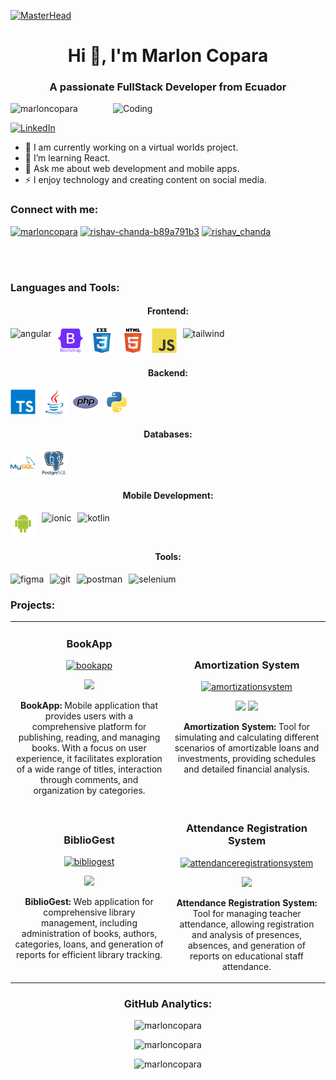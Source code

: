 [![MasterHead](https://firebasestorage.googleapis.com/v0/b/appimagenes-c548e.appspot.com/o/banner_linkedin.png?alt=media&token=e117b645-c1f2-44c1-b44a-61ca26ee8f78)]()
<h1 align="center">Hi 👋, I'm Marlon Copara</h1>
<h3 align="center">A passionate FullStack Developer from Ecuador</h3>
<img align="right" alt="Coding" width="340" src="https://media3.giphy.com/media/YOczfjtC0H0IMBKhRf/200w.webp?cid=ecf05e47m00zu7vrjptnh0er7kgpqdc3j52ynggfhu8jt1w3&ep=v1_gifs_related&rid=200w.webp&ct=g">

<p align="left"><img src="https://komarev.com/ghpvc/?username=MarlonCopara&label=Profile%20views&color=0e75b6&style=flat" alt="marloncopara" /></p>

<p align="left"><a href="https://www.linkedin.com/in/marlon-alexis-copara-allauca-b7338330b/"><img alt="LinkedIn" src="https://img.shields.io/badge/LinkedIn-Marlon_Copara-0077B5?style=flat-square&logo=linkedin&logoColor=white"></a></p>

- 🔭 I am currently working on a virtual worlds project.
- 🌱 I’m learning React.
- 💬 Ask me about web development and mobile apps.
- ⚡ I enjoy technology and creating content on social media.

<h3 align="left">Connect with me:</h3>
<p align="left">
  <a href="https://x.com/MarlonCopara" target="blank"><img src="https://img.freepik.com/vector-gratis/twitter-nuevo-logotipo-2023-x-vector-fondo-blanco_1017-45422.jpg?size=338&ext=jpg&ga=GA1.1.1480204119.1718323200&semt=ais_user" alt="marloncopara" height="30" width="30" /></a>
  <a href="https://www.linkedin.com/in/marlon-alexis-copara-allauca-b7338330b/" target="blank"><img src="https://raw.githubusercontent.com/rahuldkjain/github-profile-readme-generator/master/src/images/icons/Social/linked-in-alt.svg" alt="rishav-chanda-b89a791b3" height="30" width="40" /></a>
  <a href="https://www.instagram.com/copa4120/" target="blank"><img src="https://raw.githubusercontent.com/rahuldkjain/github-profile-readme-generator/master/src/images/icons/Social/instagram.svg" alt="rishav_chanda" height="30" width="40" /></a>
</p>
<br>
<br>
<h3 align="left">Languages and Tools:</h3>

<h4 align="center">Frontend:</h4>
<p align="center" style="display: flex; flex-wrap: wrap; gap: 10px;">
  <a href="https://angular.io" target="_blank" rel="noreferrer" style="text-decoration: none;"><img src="https://angular.io/assets/images/logos/angular/angular.svg" alt="angular" width="40" height="40"/></a>
  <a href="https://getbootstrap.com" target="_blank" rel="noreferrer" style="text-decoration: none;"><img src="https://raw.githubusercontent.com/devicons/devicon/master/icons/bootstrap/bootstrap-plain-wordmark.svg" alt="bootstrap" width="40" height="40"/></a>
  <a href="https://www.w3schools.com/css/" target="_blank" rel="noreferrer" style="text-decoration: none;"><img src="https://raw.githubusercontent.com/devicons/devicon/master/icons/css3/css3-original-wordmark.svg" alt="css3" width="40" height="40"/></a>
  <a href="https://www.w3.org/html/" target="_blank" rel="noreferrer" style="text-decoration: none;"><img src="https://raw.githubusercontent.com/devicons/devicon/master/icons/html5/html5-original-wordmark.svg" alt="html5" width="40" height="40"/></a>
  <a href="https://developer.mozilla.org/en-US/docs/Web/JavaScript" target="_blank" rel="noreferrer" style="text-decoration: none;"><img src="https://raw.githubusercontent.com/devicons/devicon/master/icons/javascript/javascript-original.svg" alt="javascript" width="40" height="40"/></a>
  <a href="https://tailwindcss.com/" target="_blank" rel="noreferrer" style="text-decoration: none;"><img src="https://www.vectorlogo.zone/logos/tailwindcss/tailwindcss-icon.svg" alt="tailwind" width="40" height="40"/></a>
</p>

<h4 align="center">Backend:</h4>
<p align="center" style="display: flex; flex-wrap: wrap; gap: 10px;">
  <a href="https://www.typescriptlang.org/" target="_blank" rel="noreferrer" style="text-decoration: none;"><img src="https://raw.githubusercontent.com/devicons/devicon/master/icons/typescript/typescript-original.svg" alt="typescript" width="40" height="40"/></a>
  <a href="https://www.java.com" target="_blank" rel="noreferrer" style="text-decoration: none;"><img src="https://raw.githubusercontent.com/devicons/devicon/master/icons/java/java-original.svg" alt="java" width="40" height="40"/></a>
  <a href="https://www.php.net" target="_blank" rel="noreferrer" style="text-decoration: none;"><img src="https://raw.githubusercontent.com/devicons/devicon/master/icons/php/php-original.svg" alt="php" width="40" height="40"/></a>
  <a href="https://www.python.org" target="_blank" rel="noreferrer" style="text-decoration: none;"><img src="https://raw.githubusercontent.com/devicons/devicon/master/icons/python/python-original.svg" alt="python" width="40" height="40"/></a>
</p>

<h4 align="center">Databases:</h4>
<p align="center" style="display: flex; flex-wrap: wrap; gap: 10px;">
  <a href="https://www.mysql.com/" target="_blank" rel="noreferrer" style="text-decoration: none;"><img src="https://raw.githubusercontent.com/devicons/devicon/master/icons/mysql/mysql-original-wordmark.svg" alt="mysql" width="40" height="40"/></a>
  <a href="https://www.postgresql.org" target="_blank" rel="noreferrer" style="text-decoration: none;"><img src="https://raw.githubusercontent.com/devicons/devicon/master/icons/postgresql/postgresql-original-wordmark.svg" alt="postgresql" width="40" height="40"/></a>
</p>

<h4 align="center">Mobile Development:</h4>
<p align="center" style="display: flex; flex-wrap: wrap; gap: 10px;">
  <a href="https://developer.android.com" target="_blank" rel="noreferrer" style="text-decoration: none;"><img src="https://raw.githubusercontent.com/devicons/devicon/master/icons/android/android-original-wordmark.svg" alt="android" width="40" height="40"/></a>
  <a href="https://ionicframework.com" target="_blank" rel="noreferrer" style="text-decoration: none;"><img src="https://upload.wikimedia.org/wikipedia/commons/d/d1/Ionic_Logo.svg" alt="ionic" width="40" height="40"/></a>
  <a href="https://kotlinlang.org" target="_blank" rel="noreferrer" style="text-decoration: none;"><img src="https://www.vectorlogo.zone/logos/kotlinlang/kotlinlang-icon.svg" alt="kotlin" width="40" height="40"/></a>
</p>

<h4 align="center">Tools:</h4>
<p align="center" style="display: flex; flex-wrap: wrap; gap: 10px;">
  <a href="https://www.figma.com/" target="_blank" rel="noreferrer" style="text-decoration: none;"><img src="https://www.vectorlogo.zone/logos/figma/figma-icon.svg" alt="figma" width="40" height="40"/></a>
  <a href="https://git-scm.com/" target="_blank" rel="noreferrer" style="text-decoration: none;"><img src="https://www.vectorlogo.zone/logos/git-scm/git-scm-icon.svg" alt="git" width="40" height="40"/></a>
  <a href="https://postman.com" target="_blank" rel="noreferrer" style="text-decoration: none;"><img src="https://www.vectorlogo.zone/logos/getpostman/getpostman-icon.svg" alt="postman" width="40" height="40"/></a>
  <a href="https://www.selenium.dev" target="_blank" rel="noreferrer" style="text-decoration: none;"><img src="https://raw.githubusercontent.com/detain/svg-logos/780f25886640cef088af994181646db2f6b1a3f8/svg/selenium-logo.svg" alt="selenium" width="40" height="40"/></a>
</p>

<h3 align="left">Projects:</h3>

<table>
<tr>
  <td width="50%">
    <h3 align="center">BookApp</h3>
    <div align="center">
      <a href="#" target="_blank"><img src="https://firebasestorage.googleapis.com/v0/b/appimagenes-c548e.appspot.com/o/bookapp2.png?alt=media&token=bb52af3b-44ea-41d0-93d3-2a0a61946492" width="400" alt="bookapp"></a>
      <p><a href="https://github.com/MarlonCopara/BookApp" target="_blank"><img src="https://img.shields.io/badge/Github-047495?style=for-the-badge&logo=github&logoColor=black"></a></p>
      <p><strong>BookApp:</strong> Mobile application that provides users with a comprehensive platform for publishing, reading, and managing books. With a focus on user experience, it facilitates exploration of a wide range of titles, interaction through comments, and organization by categories.</p>
    </div>                
  </td>
  
  <td width="50%">
    <h3 align="center">Amortization System</h3>
    <div align="center">
      <a href="#" target="_blank"><img src="https://firebasestorage.googleapis.com/v0/b/appimagenes-c548e.appspot.com/o/Sistema_amortizaci%C3%B3n.png?alt=media&token=705cbb3a-d211-499b-982a-76a959e95823" width="400" alt="amortizationsystem"></a>
      <p>
        <a href="https://github.com/MarlonCopara/Sistema-Amortizacion-Frontend" target="_blank"><img src="https://img.shields.io/badge/FRONTEND-047495?style=for-the-badge&logo=github&logoColor=black"></a>
        <a href="https://github.com/MarlonCopara/Sistema-Amortizacion-Backend" target="_blank"><img src="https://img.shields.io/badge/BACKEND-047495?style=for-the-badge&logo=github&logoColor=black"></a>
      </p>
      <p><strong>Amortization System:</strong> Tool for simulating and calculating different scenarios of amortizable loans and investments, providing schedules and detailed financial analysis.</p>
    </div>                
  </td> 
</tr>

<tr>
  <td width="50%">
    <h3 align="center">BiblioGest</h3>
    <div align="center">
      <a href="#" target="_blank"><img src="https://firebasestorage.googleapis.com/v0/b/appimagenes-c548e.appspot.com/o/BiblioGest.png?alt=media&token=4ce7fcab-e10b-41d8-a413-936741845239" width="400" alt="bibliogest"></a>
      <p><a href="https://github.com/MarlonCopara/BiblioGest" target="_blank"><img src="https://img.shields.io/badge/Github-047495?style=for-the-badge&logo=github&logoColor=black"></a></p>
      <p><strong>BiblioGest:</strong> Web application for comprehensive library management, including administration of books, authors, categories, loans, and generation of reports for efficient library tracking.</p>
    </div>                
  </td> 

  <td width="50%">
    <h3 align="center">Attendance Registration System</h3>
    <div align="center">
      <a href="#" target="_blank"><img src="https://firebasestorage.googleapis.com/v0/b/appimagenes-c548e.appspot.com/o/Registro_asistencia.png?alt=media&token=719d4f6a-c258-45b3-a3b2-eeb3db830ade" width="400" alt="attendanceregistrationsystem"></a>
      <p><a href="https://github.com/MarlonCopara/Sistema-Registro-Asistencia" target="_blank"><img src="https://img.shields.io/badge/Github-047495?style=for-the-badge&logo=github&logoColor=black"></a></p>
      <p><strong>Attendance Registration System:</strong> Tool for managing teacher attendance, allowing registration and analysis of presences, absences, and generation of reports on educational staff attendance.</p>
    </div>                
  </td>
</tr>
</table>


<h3 align="center">GitHub Analytics:</h3>

<div align="center">
  <p><img src="https://github-readme-stats.vercel.app/api/top-langs/?username=marloncopara&layout=compact&theme=default" alt="marloncopara" /></p>

  <p><img src="https://github-readme-stats.vercel.app/api?username=marloncopara&show_icons=true&theme=default" alt="marloncopara" /></p>

  <p><img src="https://github-readme-streak-stats.herokuapp.com/?user=marloncopara&theme=default" alt="marloncopara" /></p>
</div>



